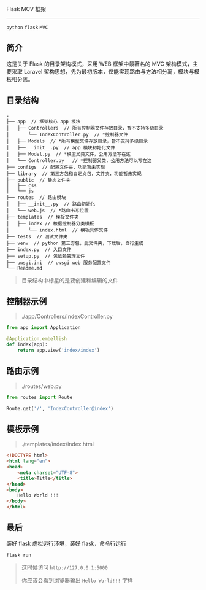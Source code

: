 Flask MCV 框架

---

`python` `flask` `MVC`

## 简介

这是关于 Flask 的目录架构模式，采用 WEB 框架中最著名的 MVC
 架构模式，主要采取 Laravel 架构思想，先为最初版本，仅能实现路由与方法相分离，模块与模板相分离。
 
## 目录结构

```
.
├── app  // 框架核心 app 模块
│   ├── Controllers  // 所有控制器文件存放目录，暂不支持多级目录
│       └── IndexController.py  // *控制器文件
│   ├── Models  // *所有模型文件存放目录，暂不支持多级目录
│   ├── __init__.py  // app 模块初始化文件
│   ├── Model.py  // *模型父类文件，公用方法写在这
│   └── Controller.py   // *控制器父类，公用方法可以写在这
├── configs  // 配置文件夹，功能暂未实现
├── library  // 第三方包和自定义包，文件夹，功能暂未实现
├── public  // 静态文件夹
│   ├── css
│   └── js
├── routes  // 路由模块
│   ├── __init__.py  // 路由初始化
│   └── web.js  // *路由书写位置
├── templates  // 模板文件夹
│   ├── index // 根据控制器分类模板
│       └── index.html  // 模板具体文件
├── tests  // 测试文件夹
├── venv  // python 第三方包，此文件夹，下载后，自行生成
├── index.py  // 入口文件
├── setup.py  // 包依赖管理文件
├── uwsgi.ini  // uwsgi web 服务配置文件
└── Readme.md
```

> 目录结构中标星的是要创建和编辑的文件

## 控制器示例

> ./app/Controllers/IndexController.py

```python
from app import Application

@Application.embellish
def index(app):
    return app.view('index/index')
```

## 路由示例

> ./routes/web.py

```python
from routes import Route

Route.get('/', 'IndexController@index')
```

## 模板示例

> ./templates/index/index.html

```html
<!DOCTYPE html>
<html lang="en">
<head>
    <meta charset="UTF-8">
    <title>Title</title>
</head>
<body>
    Hello World !!!
</body>
</html>
```

## 最后

装好 flask 虚拟运行环境，装好 flask，命令行运行

```shell
flask run
```

> 这时候访问 `http://127.0.0.1:5000`
> 
> 你应该会看到浏览器输出 `Hello World!!!` 字样
